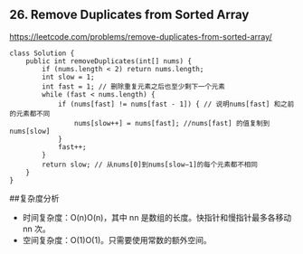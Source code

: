 
## 26. Remove Duplicates from Sorted Array
https://leetcode.com/problems/remove-duplicates-from-sorted-array/

```
class Solution {
    public int removeDuplicates(int[] nums) {
        if (nums.length < 2) return nums.length;
        int slow = 1;
        int fast = 1; // 删除重复元素之后也至少剩下一个元素
        while (fast < nums.length) {
            if (nums[fast] != nums[fast - 1]) { // 说明nums[fast] 和之前的元素都不同
                nums[slow++] = nums[fast]; //nums[fast] 的值复制到 nums[slow]
            }
            fast++;
        }
        return slow; // 从nums[0]到nums[slow−1]的每个元素都不相同
    }
}
```
##复杂度分析
- 时间复杂度：O(n)O(n)，其中 nn 是数组的长度。快指针和慢指针最多各移动 nn 次。
- 空间复杂度：O(1)O(1)。只需要使用常数的额外空间。
